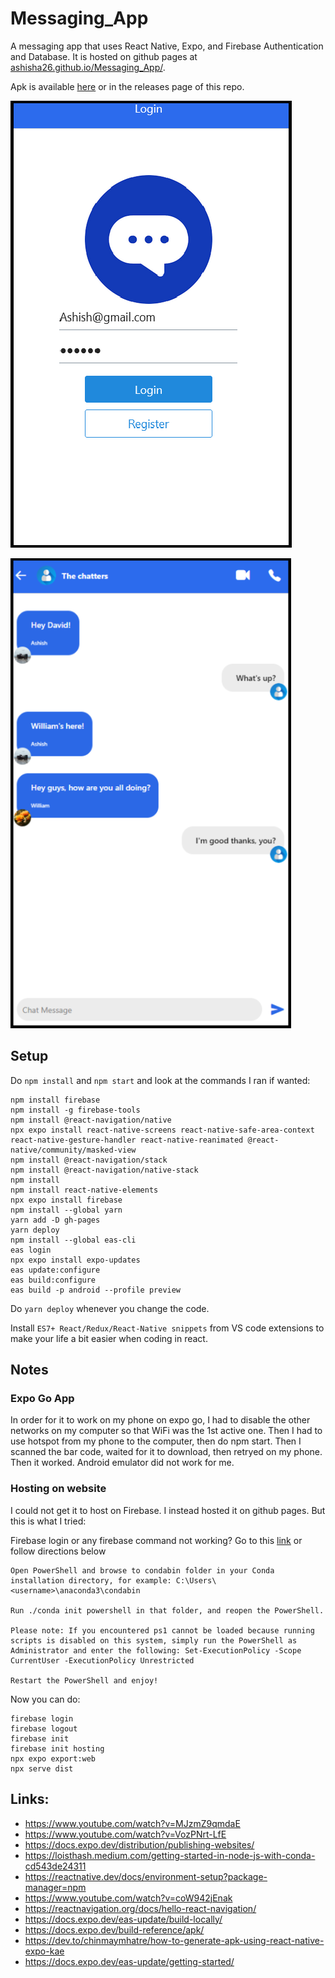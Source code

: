 # Messaging_App
A messaging app that uses React Native, Expo, and Firebase Authentication and Database. It is hosted on github pages at [ashisha26.github.io/Messaging_App/](ashisha26.github.io/Messaging_App/). 

Apk is available [here](https://expo.dev/artifacts/eas/2uEZAfpt1Y56tmVyGacosw.apk) or in the releases page of this repo.

![Image1](./Images/Image1.png)

![Image2](./Images/Image3.png)

## Setup
Do ```npm install``` and ```npm start``` and look at the commands I ran if wanted:
```
npm install firebase
npm install -g firebase-tools
npm install @react-navigation/native
npx expo install react-native-screens react-native-safe-area-context react-native-gesture-handler react-native-reanimated @react-native/community/masked-view
npm install @react-navigation/stack
npm install @react-navigation/native-stack
npm install
npm install react-native-elements
npx expo install firebase
npm install --global yarn
yarn add -D gh-pages
yarn deploy
npm install --global eas-cli
eas login
npx expo install expo-updates
eas update:configure
eas build:configure
eas build -p android --profile preview
```
Do ```yarn deploy``` whenever you change the code.

Install ```ES7+ React/Redux/React-Native snippets``` from VS code extensions to make your life a bit easier when coding in react.

## Notes
### Expo Go App
In order for it to work on my phone on expo go, I had to disable the other networks on my computer so that WiFi was the 1st active one. Then I had to use hotspot from my phone to the computer, then do npm start. Then I scanned the bar code, waited for it to download, then retryed on my phone. Then it worked. Android emulator did not work for me.

### Hosting on website
I could not get it to host on Firebase. I instead hosted it on github pages. But this is what I tried:

Firebase login or any firebase command not working? Go to this [link](
https://stackoverflow.com/questions/64149680/how-can-i-activate-a-conda-environment-from-powershell) or follow directions below 

```
Open PowerShell and browse to condabin folder in your Conda installation directory, for example: C:\Users\<username>\anaconda3\condabin

Run ./conda init powershell in that folder, and reopen the PowerShell.

Please note: If you encountered ps1 cannot be loaded because running scripts is disabled on this system, simply run the PowerShell as Administrator and enter the following: Set-ExecutionPolicy -Scope CurrentUser -ExecutionPolicy Unrestricted

Restart the PowerShell and enjoy!
```
Now you can do:
```
firebase login
firebase logout
firebase init
firebase init hosting
npx expo export:web
npx serve dist
```

## Links:
- https://www.youtube.com/watch?v=MJzmZ9qmdaE
- https://www.youtube.com/watch?v=VozPNrt-LfE
- https://docs.expo.dev/distribution/publishing-websites/
- https://loisthash.medium.com/getting-started-in-node-js-with-conda-cd543de24311
- https://reactnative.dev/docs/environment-setup?package-manager=npm
- https://www.youtube.com/watch?v=coW942jEnak
- https://reactnavigation.org/docs/hello-react-navigation/
- https://docs.expo.dev/eas-update/build-locally/
- https://docs.expo.dev/build-reference/apk/
- https://dev.to/chinmaymhatre/how-to-generate-apk-using-react-native-expo-kae
- https://docs.expo.dev/eas-update/getting-started/